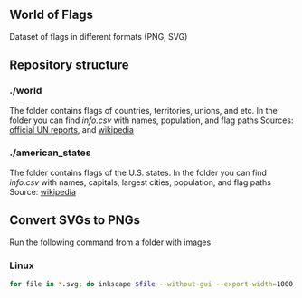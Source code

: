 ## World of Flags
Dataset of flags in different formats (PNG, SVG)

## Repository structure
### ./world
The folder contains flags of countries, territories, unions, and etc. In the folder you can find *info.csv* with names, population, and flag paths
Sources: [official UN reports](https://population.un.org/wpp/Download/Standard/Population), and [wikipedia](https://en.wikipedia.org/wiki/Main_Page)
### ./american_states
The folder contains flags of the U.S. states. In the folder you can find *info.csv* with names, capitals, largest cities, population, and flag paths
Source: [wikipedia](https://en.wikipedia.org/wiki/Flags_of_the_U.S._states_and_territories)

## Convert SVGs to PNGs
Run the following command from a folder with images

### Linux
```bash
for file in *.svg; do inkscape $file --without-gui --export-width=1000 --export-png ${file%svg}png ; done
``` 
